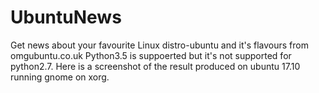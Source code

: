 # UbuntuNews
Get news about your favourite Linux distro-ubuntu and it's flavours from omgubuntu.co.uk
Python3.5 is suppoerted but it's not supported for python2.7.
Here is a screenshot of the result produced on ubuntu 17.10 running gnome on xorg.
